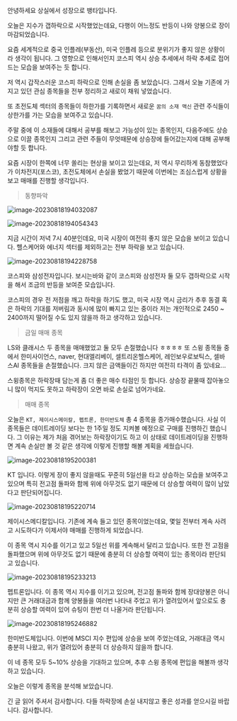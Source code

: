 안녕하세요 상실에서 성장으로 뱅타입니다.



오늘은 지수가 갭하락으로 시작했었는데요, 다행이 어느정도 반등이 나와 양봉으로 장이 마감되었습니다.

요즘 세계적으로 중국 인플레(부동산), 미국 인플레 등으로 분위기가 좋지 않은 상황이라 생각이 됩니다. 그 영향으로 인해서인지 코스피 역시 상승 추세에서 하락 추세로 접어드는 모습을 보여주는 듯 합니다. 

저 역시 갑작스러운 코스피 하락으로 인해 손실을 좀 보았습니다. 그래서 오늘 기존에 가지고 있던 관심 종목들을 전부 정리하고 새로이 채워 넣었습니다.

또 초전도체 섹터의 종목들이 하한가를 기록하면서 새로운 `꿈의 소재 맥신` 관련 주식들이 상한가를 가는 모습을 보여주고 있습니다.

주말 중에 이 소재들에 대해서 공부를 해보고 가능성이 있는 종목인지, 다음주에도 상승으로 이끌 종목인지 그리고 관련 주들이 무엇때문에 상승장에 들어갔는지에 대해 공부해야할 듯 합니다.

요즘 시장이 한쪽에 너무 쏠리는 현상을 보이고 있는데요, 저 역시 무리하게 동참했었다가 이차전지(포스코), 초전도체에서 손실을 봤었기 때문에 이번에는 조심스럽게 상황을 보고 매매를 진행할 생각입니다.



> 동향파악

![image-20230818194032087](https://raw.githubusercontent.com/KrGil/blog-contents-b/b2eafdd3ddd1019da75bebf0d869ec92432ab32b/investor-life/2023/08/20230818.assets/image-20230818194032087.png)

![image-20230818194054343](https://raw.githubusercontent.com/KrGil/blog-contents-b/b2eafdd3ddd1019da75bebf0d869ec92432ab32b/investor-life/2023/08/20230818.assets/image-20230818194054343.png)

지금 시간이 저녁 7시 40분인데요, 미국 시장이 여전히 좋지 않은 모습을 보이고 있습니다. 핼스케어와 에너지 섹터를 제외하고는 전부 하락을 보고 있습니다.

![image-20230818194228758](https://raw.githubusercontent.com/KrGil/blog-contents-b/b2eafdd3ddd1019da75bebf0d869ec92432ab32b/investor-life/2023/08/20230818.assets/image-20230818194228758.png)

코스피와 삼성전자입니다. 보시는바와 같이 코스피와 삼성전자 둘 모두 갭하락으로 시작을 해서 조금의 반등을 보여준 모습입니다.

코스피의 경우 전 저점을 깨고 하락을 하기도 했고, 미국 시장 역시 금리가 추후 동결 혹은 하락의 기대를 저버림과 동시에 많이 빠지고 있는 중이라 저는 개인적으로 2450 ~ 2400까지 떨어질 수도 있지 않을까 하고 생각하고 있습니다.



> 금일 매매 종목

LS와 클래시스 두 종목을 매매했었고 둘 모두 손절했습니다 ㅎㅎㅎㅎ 또 스윙 종목들 중에서 한미사이언스, naver, 현대엘리베이, 셀트리온헬스케어, 레인보우로보틱스, 셀바스AI 종목들을 손절했습니다. 크지 않은 금액들이긴 하지만 여전히 타격이 좀 있네요...

스윙종목은 하락장때 담는게 좀 더 좋은 매수 타점인 듯 합니다. 상승장 끝물때 잡아놓으니 많이 먹지도 못하고 하락장이 오면 바로 손실로 넘어가네요.



> 매매 종목

오늘은 `KT, 제이시스메이칼, 펩트론, 한미반도체` 총 4 종목을 종가매수했습니다. 사실 이 종목들은 데이트레이딩 보다는 한 1주일 정도 지켜볼 예정으로 구매를 진행하긴 했습니다. 그 이유는 제가 처음 겪어보는 하락장이기도 하고 이 상태로 데이트레이딩을 진행하면 계속 손실만 볼 것 같은 생각에 이렇게 진행할 해볼 계획을 세웠습니다.





![image-20230818195200381](https://raw.githubusercontent.com/KrGil/blog-contents-b/b2eafdd3ddd1019da75bebf0d869ec92432ab32b/investor-life/2023/08/20230818.assets/image-20230818195200381.png)

KT 입니다. 이렇게 장이 좋지 않을때도 꾸준히 5일선을 타고 상승하는 모습을 보여주고 있으며 특히 전고점 돌파와 함께 위에 아무것도 없기 때문에 더 상승할 여력이 많이 남았다고 판단되어집니다.



![image-20230818195220714](https://raw.githubusercontent.com/KrGil/blog-contents-b/b2eafdd3ddd1019da75bebf0d869ec92432ab32b/investor-life/2023/08/20230818.assets/image-20230818195220714.png)

제이시스메디칼입니다. 기존에 계속 들고 있던 종목이었는데요, 몇일 전부터 계속 사려고 시도하다가 이제서야 매매를 진행하게 되었습니다.

이 종목 역시 지수를 이기고 있고 5일선 위를 계속해서 달리고 있습니다. 또한 전 고점을 돌파했으며 위에 아무것도 없기 때문에 충분히 더 상승할 여력이 있는 종목이라 판단되고 있습니다.





![image-20230818195233213](https://raw.githubusercontent.com/KrGil/blog-contents-b/b2eafdd3ddd1019da75bebf0d869ec92432ab32b/investor-life/2023/08/20230818.assets/image-20230818195233213.png)

펩트론입니다. 이 종목 역시 지수를 이기고 있으며, 전고점 돌파와 함께 장대양봉은 아니지만 큰 거래대금과 함께 양봉들을 여러번 나타내 주었고 위가 열려있어서 앞으로도 충분히 상승할 여력이 있어 슈팅이 한번 더 나올거라 판단됩니다.





![image-20230818195246882](https://raw.githubusercontent.com/KrGil/blog-contents-b/b2eafdd3ddd1019da75bebf0d869ec92432ab32b/investor-life/2023/08/20230818.assets/image-20230818195246882.png)

한미반도체입니다. 이번에 MSCI 지수 편입에 상승을 보여 주었는데요, 거래대금 역시 충분히 나왔고, 위가 열려있어 충분히 더 상승하지 않을까 합니다.



이 네 종목 모두 5~10% 상승을 기대하고 있으며, 추후 스윙 종목에 편입을 해볼까 생각하고 있습니다.



오늘은 이렇게 종목을 분석해 보았습니다.



긴 글 읽어 주셔서 감사합니다. 다들 하락장에 손실 내지않고 좋은 성과를 얻으시길 바랍니다. 감사합니다.

